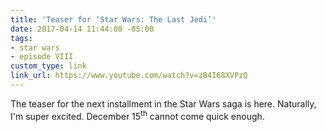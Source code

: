 ```yaml
---
title: 'Teaser for ‘Star Wars: The Last Jedi’'
date: 2017-04-14 11:44:00 -05:00
tags:
- star wars
- episode VIII
custom_type: link
link_url: https://www.youtube.com/watch?v=zB4I68XVPzQ
---
```


The teaser for the next installment in the Star Wars saga is here. Naturally, I'm super excited. December 15<sup>th</sup> cannot come quick enough.

